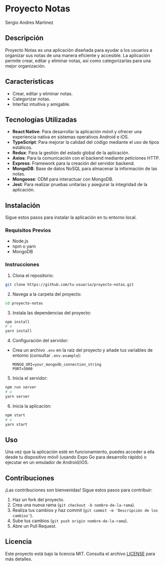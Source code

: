# Proyecto Notas

Sergio Andres Martinez

## Descripción

Proyecto Notas es una aplicación diseñada para ayudar a los usuarios a organizar sus notas de una manera eficiente y accesible. La aplicación permite crear, editar y eliminar notas, así como categorizarlas para una mejor organización.

## Características

- Crear, editar y eliminar notas.
- Categorizar notas.
- Interfaz intuitiva y amigable.

## Tecnologías Utilizadas

- **React Native**: Para desarrollar la aplicación móvil y ofrecer una experiencia nativa en sistemas operativos Android e iOS.
- **TypeScript**: Para mejorar la calidad del código mediante el uso de tipos estáticos.
- **Redux**: Para la gestión del estado global de la aplicación.
- **Axios**: Para la comunicación con el backend mediante peticiones HTTP.
- **Express**: Framework para la creación del servidor backend.
- **MongoDB**: Base de datos NoSQL para almacenar la información de las notas.
- **Mongoose**: ODM para interactuar con MongoDB.
- **Jest**: Para realizar pruebas unitarias y asegurar la integridad de la aplicación.

## Instalación

Sigue estos pasos para instalar la aplicación en tu entorno local.

### Requisitos Previos

- Node.js
- npm o yarn
- MongoDB

### Instrucciones

1. Clona el repositorio:

```sh
git clone https://github.com/tu-usuario/proyecto-notas.git
```

2. Navega a la carpeta del proyecto:

```sh
cd proyecto-notas
```

3. Instala las dependencias del proyecto:

```sh
npm install
# o
yarn install
```

4. Configuración del servidor:

- Crea un archivo `.env` en la raíz del proyecto y añade tus variables de entorno (consultar `.env.example`):
  ```env
  MONGO_URI=your_mongodb_connection_string
  PORT=5000
  ```

5. Inicia el servidor:

```sh
npm run server
# o
yarn server
```

6. Inicia la aplicación:

```sh
npm start
# o
yarn start
```

## Uso

Una vez que la aplicación esté en funcionamiento, puedes acceder a ella desde tu dispositivo móvil (usando Expo Go para desarrollo rápido) o ejecutar en un emulador de Android/iOS.

## Contribuciones

¡Las contribuciones son bienvenidas! Sigue estos pasos para contribuir:

1. Haz un fork del proyecto.
2. Crea una nueva rama (`git checkout -b nombre-de-la-rama`).
3. Realiza tus cambios y haz commit (`git commit -m 'Descripción de los cambios'`).
4. Sube tus cambios (`git push origin nombre-de-la-rama`).
5. Abre un Pull Request.

## Licencia

Este proyecto está bajo la licencia MIT. Consulta el archivo [LICENSE](./LICENSE) para más detalles.
